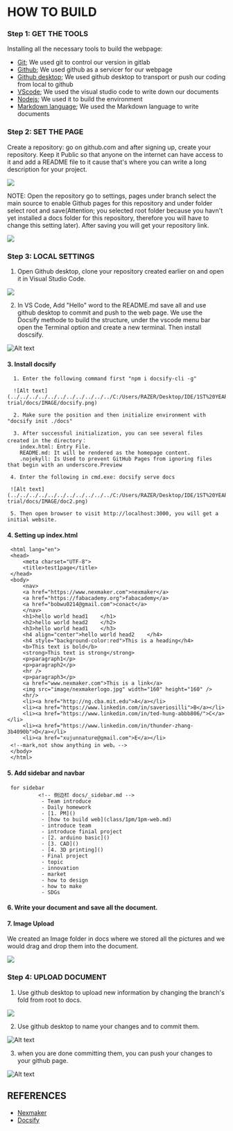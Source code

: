 # HOW TO BUILD 

### Step 1: GET THE TOOLS
 Installing all the necessary tools to build the webpage:

    
- [Git](https://git-scm.com/downloads); We used git to control our version in gitlab
- [Github](https://about.gitlab.com/); We used github as a servicer for our webpage
- [Github desktop](https://www.gitbook.com/); We used github desktop to transport or push our coding from local to github
- [VScode](https://code.visualstudio.com/); We used the visual studio code to write down our documents
- [Nodejs](https://nodejs.org/en/); We used it to build the environment
- [Markdown language](https://www.nexmaker.com/doc/1projectmanage/markdown.html); We used the Markdown language to write documents

### Step 2: SET THE PAGE
 Create a repository: go on github.com and after signing up, create your repository. Keep it Public so that anyone on the internet can have access to it and add a README file to it cause that's where you can write a long description for your project. 

 ![](../IMAGE/create%20repository.png)

 NOTE: Open the repository go to settings, pages under branch select the main source to enable Github pages for this repository and under folder select root and save(Attention; you selected root folder because you havn't yet installed a docs folder for this repository, therefore you will have to change this setting later). After saving you will get your repository link.

 ![](../IMAGE/repository%20link.png)

### Step 3: LOCAL SETTINGS

 1. Open Github desktop, clone your repository created earlier on and open it in Visual Studio Code.

 ![](../IMAGE/clone.png)

 2. In VS Code, Add "Hello" word to the README.md save all and use github desktop to commit and push to the web page.
    We use the Docsify methode to build the structure, under the vscode menu bar open the Terminal option and create a new terminal. Then install doscsify.

  ![Alt text](../../../../../../../../../../../C:/Users/RAZER/Desktop/IDE/1ST%20YEAR/DESIGN%20ENGINEERING/Night-trial/docs/IMAGE/newterminal.png)

 #### 3.  Install docsify
      1. Enter the following command first "npm i docsify-cli -g"

      ![Alt text](../../../../../../../../../../../C:/Users/RAZER/Desktop/IDE/1ST%20YEAR/DESIGN%20ENGINEERING/Night-trial/docs/IMAGE/docsify.png)

      2. Make sure the position and then initialize environment with "docsify init ./docs"

      3. After successful initialization, you can see several files created in the directory：
        index.html: Entry File.
        README.md: It will be rendered as the homepage content.
        .nojekyll: Is Used to prevent GitHub Pages from ignoring files that begin with an underscore.Preview
        
     4. Enter the following in cmd.exe: docsify serve docs

     ![Alt text](../../../../../../../../../../../C:/Users/RAZER/Desktop/IDE/1ST%20YEAR/DESIGN%20ENGINEERING/Night-trial/docs/IMAGE/doc2.png)
     
     5. Then open browser to visit http://localhost:3000, you will get a initial website.


 #### 4. Setting up index.html
  <!DOCTYPE html>
     <html lang="en">
     <head>
         <meta charset="UTF-8">
         <title>test1page</title>
     </head>
     <body>
         <nav>
         <a href="https://www.nexmaker.com">nexmaker</a>
         <a href="https://fabacademy.org">fabacademy</a>
         <a href="bobwu0214@gmail.com">conact</a>
         </nav>
         <h1>hello world head1    </h1>
         <h2>hello world head2    </h2>
         <h3>hello world head1    </h3>
         <h4 align="center">hello world head2    </h4>
         <h4 style="background-color:red">This is a heading</h4>
         <b>This text is bold</b>
         <strong>This text is strong</strong>
         <p>paragraph1</p>
         <p>paragraph2</p>
         <hr />
         <p>paragraph3</p>
         <a href="www.nexmaker.com">This is a link</a>
         <img src="image/nexmakerlogo.jpg" width="160" height="160" />
         <hr/>
         <li><a href="http://ng.cba.mit.edu">A</a></li> 
         <li><a href="https://www.linkedin.com/in/saveriosilli">B</a></li> 
         <li><a href="https://www.linkedin.com/in/ted-hung-abbb806/">C</a></li> 
         <li><a href="https://www.linkedin.com/in/thunder-zhang-3b4090b">D</a></li> 
         <li><a href="xujunnature@gmail.com">E</a></li> 
     <!--mark,not show anything in web。-->
     </body>
     </html>

 #### 5.  Add sidebar and navbar
     for sidebar 
              <!-- 侧边栏 docs/_sidebar.md -->
               - Team introduce
               - Daily homework
               - [1. PM]()
               - [how to build web](class/1pm/1pm-web.md)
               - introduce team
               - introduce finial project
               - [2. arduino basic]()
               - [3. CAD]()
               - [4. 3D printing]()
               - Final project
               - topic
               - innovation
               - market
               - how to design 
               - how to make
               - SDGs

 #### 6. Write your document and save all the document.

 #### 7. Image Upload
 We created an Image folder in docs where we stored all the pictures and we would drag and drop them into the document.

 ![](../IMAGE/Image%20upload.png)

 ### Step 4: UPLOAD DOCUMENT
 1. Use github desktop to upload new information by changing the branch's fold from root to docs.

 ![](../IMAGE/docs.png)

 2. Use github desktop to name your changes and to commit them. 

 ![Alt text](../../../../../../../../../../../C:/Users/RAZER/Desktop/IDE/1ST%20YEAR/DESIGN%20ENGINEERING/Night-trial/docs/IMAGE/changes.png)

 3. when you are done committing them, you can push your changes to your github page.

![Alt text](../../../../../../../../../../../C:/Users/RAZER/Desktop/IDE/1ST%20YEAR/DESIGN%20ENGINEERING/Night-trial/docs/IMAGE/push.png)

 ## REFERENCES 
 - [Nexmaker](https://www.nexmaker.com/)
 - [Docsify](https://docsify.js.org/#/?id=docsify)
